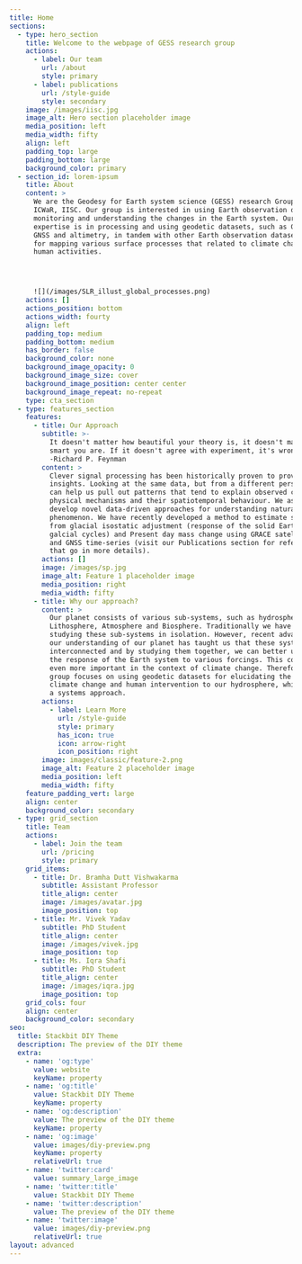```yaml
---
title: Home
sections:
  - type: hero_section
    title: Welcome to the webpage of GESS research group
    actions:
      - label: Our team
        url: /about
        style: primary
      - label: publications
        url: /style-guide
        style: secondary
    image: /images/iisc.jpg
    image_alt: Hero section placeholder image
    media_position: left
    media_width: fifty
    align: left
    padding_top: large
    padding_bottom: large
    background_color: primary
  - section_id: lorem-ipsum
    title: About
    content: >
      We are the Geodesy for Earth system science (GESS) research Group at
      ICWaR, IISC. Our group is interested in using Earth observation data for
      monitoring and understanding the changes in the Earth system. Our core
      expertise is in processing and using geodetic datasets, such as GRACE,
      GNSS and altimetry, in tandem with other Earth observation datasets/models
      for mapping various surface processes that related to climate change and
      human activities.




      ![](/images/SLR_illust_global_processes.png)
    actions: []
    actions_position: bottom
    actions_width: fourty
    align: left
    padding_top: medium
    padding_bottom: medium
    has_border: false
    background_color: none
    background_image_opacity: 0
    background_image_size: cover
    background_image_position: center center
    background_image_repeat: no-repeat
    type: cta_section
  - type: features_section
    features:
      - title: Our Approach
        subtitle: >-
          It doesn't matter how beautiful your theory is, it doesn't matter how
          smart you are. If it doesn't agree with experiment, it's wrong.
          -Richard P. Feynman
        content: >
          Clever signal processing has been historically proven to provide novel
          insights. Looking at the same data, but from a different perspective
          can help us pull out patterns that tend to explain observed complex
          physical mechanisms and their spatiotemporal behaviour. We aspire to
          develop novel data-driven approaches for understanding natural
          phenomenon. We have recently developed a method to estimate signals
          from glacial isostatic adjustment (response of the solid Earth to
          galcial cycles) and Present day mass change using GRACE satellite data
          and GNSS time-series (visit our Publications section for references
          that go in more details).
        actions: []
        image: /images/sp.jpg
        image_alt: Feature 1 placeholder image
        media_position: right
        media_width: fifty
      - title: Why our approach?
        content: >
          Our planet consists of various sub-systems, such as hydrosphere,
          Lithosphere, Atmosphere and Biosphere. Traditionally we have been
          studying these sub-systems in isolation. However, recent advances in
          our understanding of our planet has taught us that these systems are
          interconnected and by studying them together, we can better understand
          the response of the Earth system to various forcings. This concept is
          even more important in the context of climate change. Therefore, our
          group focuses on using geodetic datasets for elucidating the impact of
          climate change and human intervention to our hydrosphere, while taking
          a systems approach.
        actions:
          - label: Learn More
            url: /style-guide
            style: primary
            has_icon: true
            icon: arrow-right
            icon_position: right
        image: images/classic/feature-2.png
        image_alt: Feature 2 placeholder image
        media_position: left
        media_width: fifty
    feature_padding_vert: large
    align: center
    background_color: secondary
  - type: grid_section
    title: Team
    actions:
      - label: Join the team
        url: /pricing
        style: primary
    grid_items:
      - title: Dr. Bramha Dutt Vishwakarma
        subtitle: Assistant Professor
        title_align: center
        image: /images/avatar.jpg
        image_position: top
      - title: Mr. Vivek Yadav
        subtitle: PhD Student
        title_align: center
        image: /images/vivek.jpg
        image_position: top
      - title: Ms. Iqra Shafi
        subtitle: PhD Student
        title_align: center
        image: /images/iqra.jpg
        image_position: top
    grid_cols: four
    align: center
    background_color: secondary
seo:
  title: Stackbit DIY Theme
  description: The preview of the DIY theme
  extra:
    - name: 'og:type'
      value: website
      keyName: property
    - name: 'og:title'
      value: Stackbit DIY Theme
      keyName: property
    - name: 'og:description'
      value: The preview of the DIY theme
      keyName: property
    - name: 'og:image'
      value: images/diy-preview.png
      keyName: property
      relativeUrl: true
    - name: 'twitter:card'
      value: summary_large_image
    - name: 'twitter:title'
      value: Stackbit DIY Theme
    - name: 'twitter:description'
      value: The preview of the DIY theme
    - name: 'twitter:image'
      value: images/diy-preview.png
      relativeUrl: true
layout: advanced
---
```

